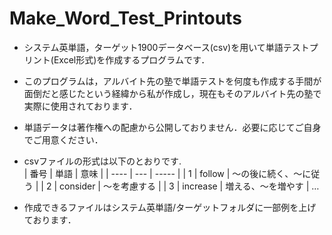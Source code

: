 # Make_Word_Test_Printouts
- システム英単語，ターゲット1900データベース(csv)を用いて単語テストプリント(Excel形式)を作成するプログラムです．
- このプログラムは，アルバイト先の塾で単語テストを何度も作成する手間が面倒だと感じたという経緯から私が作成し，現在もそのアルバイト先の塾で実際に使用されております．
- 単語データは著作権への配慮から公開しておりません．必要に応じてご自身でご用意ください．
- csvファイルの形式は以下のとおりです.  
| 番号 | 単語 | 意味 |
| ---- | ---  | ----- |
|  1   | follow | ～の後に続く、～に従う |
| 2 | consider | ～を考慮する |
| 3 | increase | 増える、～を増やす |
…

- 作成できるファイルはシステム英単語/ターゲットフォルダに一部例を上げております．
